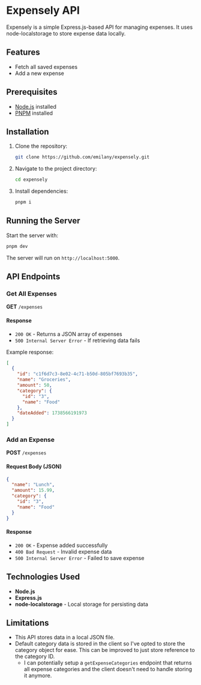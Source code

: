 # Expensely API

Expensely is a simple Express.js-based API for managing expenses. It uses node-localstorage to store expense data locally.

## Features

- Fetch all saved expenses
- Add a new expense

## Prerequisites

- [Node.js](https://nodejs.org/) installed
- [PNPM](https://pnpm.io) installed

## Installation

1. Clone the repository:
   ```sh
   git clone https://github.com/emilany/expensely.git
   ```
2. Navigate to the project directory:
   ```sh
   cd expensely
   ```
3. Install dependencies:
   ```sh
   pnpm i
   ```

## Running the Server

Start the server with:

```sh
pnpm dev
```

The server will run on `http://localhost:5000`.

## API Endpoints

### Get All Expenses

**GET** `/expenses`

#### Response

- `200 OK` - Returns a JSON array of expenses
- `500 Internal Server Error` - If retrieving data fails

Example response:

```json
[
  {
    "id": "c1f6d7c3-8e02-4c71-b50d-805bf7693b35",
    "name": "Groceries",
    "amount": 50,
    "category": {
      "id": "3",
      "name": "Food"
    },
    "dateAdded": 1738566191973
  }
]
```

### Add an Expense

**POST** `/expenses`

#### Request Body (JSON)

```json
{
  "name": "Lunch",
  "amount": 15.99,
  "category": {
    "id": "3",
    "name": "Food"
  }
}
```

#### Response

- `200 OK` - Expense added successfully
- `400 Bad Request` - Invalid expense data
- `500 Internal Server Error` - Failed to save expense

## Technologies Used

- **Node.js**
- **Express.js**
- **node-localstorage** - Local storage for persisting data

## Limitations

- This API stores data in a local JSON file.
- Default category data is stored in the client so I've opted to store the category object for ease. This can be improved to just store reference to the category ID.
  - I can potentially setup a `getExpenseCategories` endpoint that returns all expense categories and the client doesn't need to handle storing it anymore.
